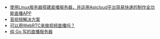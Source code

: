 - [使用Linux服务器搭建直播服务器，并运用Apicloud平台简易快速的制作全功能直播APP](https://github.com/liuzhen153/simpleLive)
- [音视频解决方案](https://github.com/Tinywan/RTMP-TS-DASH-WEBRTC)
- [可以用WebRTC来做视频直播吗？](https://www.zhihu.com/question/25497090)
- [纯 Go 写的直播服务器](https://github.com/gwuhaolin/livego)
